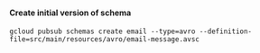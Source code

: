 #### Create initial version of schema
```shell
gcloud pubsub schemas create email --type=avro --definition-file=src/main/resources/avro/email-message.avsc
```
